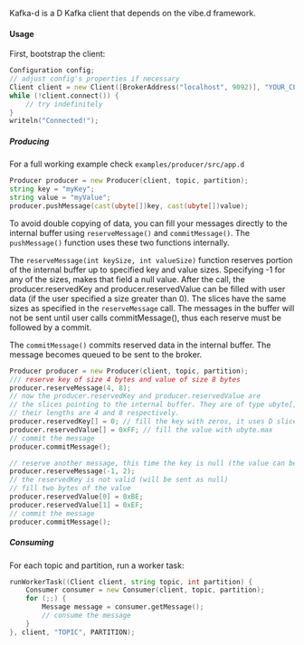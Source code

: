 Kafka-d is a D Kafka client that depends on the vibe.d framework.

#### Usage
First, bootstrap the client:
```D
Configuration config;
// adjust config's properties if necessary
Client client = new Client([BrokerAddress("localhost", 9092)], "YOUR_CLIENT_ID", config);
while (!client.connect()) {
    // try indefinitely
}
writeln("Connected!");
```

##### Producing
For a full working example check ```examples/producer/src/app.d```
```D
Producer producer = new Producer(client, topic, partition);
string key = "myKey";
string value = "myValue";
producer.pushMessage(cast(ubyte[])key, cast(ubyte[])value);
```

To avoid double copying of data, you can fill your messages directly to the internal buffer using ```reserveMessage()``` and ```commitMessage()```. The ```pushMessage()``` function uses these two functions internally.

The ```reserveMessage(int keySize, int valueSize)``` function reserves portion of the internal buffer up to specified key and value sizes. Specifying -1 for any of the sizes, makes that field a null value. After the call, the producer.reservedKey and producer.reservedValue can be filled with user data (if the user specified a size greater than 0). The slices have the same sizes as specified in the ```reserveMessage``` call. The messages in the buffer will not be sent until user calls commitMessage(), thus each reserve must be followed by a commit.

The ```commitMessage()``` commits reserved data in the internal buffer. The message becomes queued to be sent to the broker.

```D
Producer producer = new Producer(client, topic, partition);
/// reserve key of size 4 bytes and value of size 8 bytes
producer.reserveMessage(4, 8);
// now the producer.reservedKey and producer.reservedValue are
// the slices pointing to the internal buffer. They are of type ubyte[] and
// their lengths are 4 and 8 respectively.
producer.reservedKey[] = 0; // fill the key with zeros, it uses D slice syntax
producer.reservedValue[] = 0xFF; // fill the value with ubyte.max
// commit the message
producer.commitMessage();

// reserve another message, this time the key is null (the value can be null too)
producer.reserveMessage(-1, 2);
// the reservedKey is not valid (will be sent as null)
// fill two bytes of the value
producer.reservedValue[0] = 0xBE;
producer.reservedValue[1] = 0xEF;
// commit the message
producer.commitMessage();

```

##### Consuming
For each topic and partition, run a worker task:

```D
runWorkerTask((Client client, string topic, int partition) {
    Consumer consumer = new Consumer(client, topic, partition);
    for (;;) {
        Message message = consumer.getMessage();
        // consume the message
    }
}, client, "TOPIC", PARTITION);
```